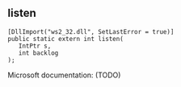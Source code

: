 ## listen

```
[DllImport("ws2_32.dll", SetLastError = true)]
public static extern int listen(
   IntPtr s,
   int backlog
);
```

Microsoft documentation: (TODO)

